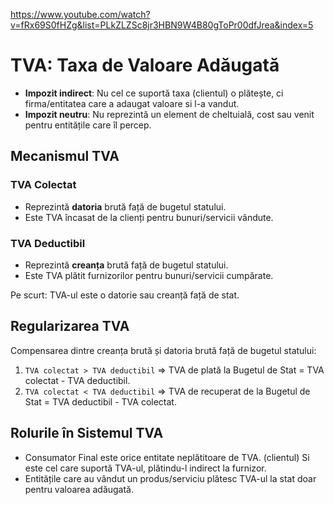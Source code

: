 https://www.youtube.com/watch?v=fRx69S0fHZg&list=PLkZLZSc8jr3HBN9W4B80gToPr00dfJrea&index=5
# TVA: Taxa de Valoare Adăugată

- **Impozit indirect**: Nu cel ce suportă taxa (clientul) o plătește, ci firma/entitatea care a adaugat valoare si l-a vandut.
- **Impozit neutru**: Nu reprezintă un element de cheltuială, cost sau venit pentru entitățile care îl percep.

## Mecanismul TVA

### TVA Colectat
- Reprezintă **datoria** brută față de bugetul statului.
- Este TVA încasat de la clienți pentru bunuri/servicii vândute.

### TVA Deductibil
- Reprezintă **creanța** brută față de bugetul statului.
- Este TVA plătit furnizorilor pentru bunuri/servicii cumpărate.

Pe scurt: TVA-ul este o datorie sau creanță față de stat.

## Regularizarea TVA
Compensarea dintre creanța brută și datoria brută față de bugetul statului:
1. `TVA colectat > TVA deductibil` => TVA de plată la Bugetul de Stat = TVA colectat - TVA deductibil.
2. `TVA colectat < TVA deductibil` => TVA de recuperat de la Bugetul de Stat = TVA deductibil - TVA colectat.

## Rolurile în Sistemul TVA
- Consumator Final este orice entitate neplătitoare de TVA. (clientul) Si este cel care suportă TVA-ul, plătindu-l indirect la furnizor.
- Entitățile care au vândut un produs/serviciu plătesc TVA-ul la stat doar pentru valoarea adăugată.